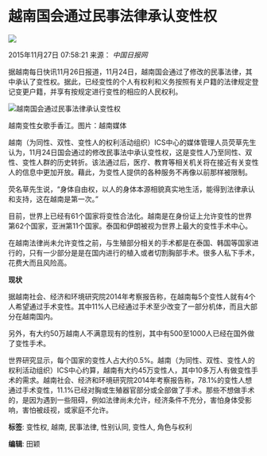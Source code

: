 # 越南国会通过民事法律承认变性权

![](http://www.xinhuanet.com/world/2015-11/27/ewm_1284743111n.jpg)

2015年11月27日 07:58:21 来源： *中国日报网*

据越南每日快讯11月26日报道，11月24日，越南国会通过了修改的民事法律，其中承认了变性权。据此，已经变性的个人有权利和义务按照有关户籍的法律规定登记变更户籍，并享有按规定进行变性的相应的人民权利。

![越南国会通过民事法律承认变性权](http://www.xinhuanet.com/imgs/128474311_14485820298581n.jpg)

越南变性女歌手香江。图片：越南媒体

越南（为同性、双性、变性人的权利活动组织）ICS中心的媒体管理人员荧草先生认为，11月24日国会通过的修改民事法中承认变性权，这是变性人乃至同性、双性、变性人群的历史转折。该法通过后，医疗、教育等相关机关将在接近有关变性人的信息中更加开放。藉此，为变性人提供的各种服务不再像以前那样被限制。

荧名草先生说，“身体自由权，以人的身体本源相貌真实地生活，能得到法律承认和支持，这在越南是第一次。”

目前，世界上已经有61个国家将变性合法化。越南是在身份证上允许变性的世界第62个国家，亚洲第11个国家。泰国和伊朗被视为世界上最大的变性手术中心。

在越南法律尚未允许变性之前，与生殖部分相关的手术都是在泰国、韩国等国家进行的，只有一少部分是是在国内进行的植入或者切割胸部手术。很多人私下手术，花费大而且风险高。

**现状**

据越南社会、经济和环境研究院2014年考察报告称，在越南每5个变性人就有4个人希望通过手术变性。其中11%人已经通过手术至少改变了一部分机体，而且大部分在越南国内。

另外，有大约50万越南人不满意现有的性别，其中有500至1000人已经在国外做了变性手术。

世界研究显示，每个国家的变性人占大约0.5%。越南（为同性、双性、变性人的权利活动组织）ICS中心约算，越南有大约45万变性人，其中10多万人有做变性手术的需求。越南社会、经济和环境研究院2014年考察报告称，78.1%的变性人想通过手术变性，11.1%已经对胸或生殖器官部分或全部做了手术。那些不想做手术的，是因为遇到一些阻碍，例如法律尚未允许，经济条件不充分，害怕身体受影响，害怕被歧视，或家庭不允许。

**标签**: 变性权, 越南, 民事法律, 性别认同, 变性人, 角色与权利

**编辑**: 田颖